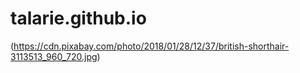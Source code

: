 # talarie.github.io

(https://cdn.pixabay.com/photo/2018/01/28/12/37/british-shorthair-3113513_960_720.jpg)
